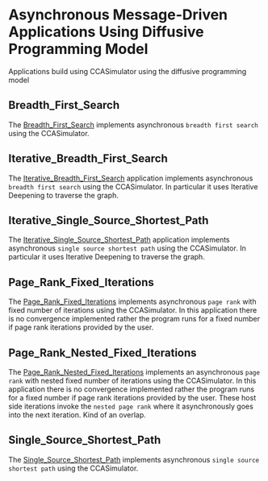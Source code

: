 # Asynchronous Message-Driven Applications Using Diffusive Programming Model
Applications build using CCASimulator using the diffusive programming model

## Breadth_First_Search
The [Breadth_First_Search](/Applications/Breadth_First_Search/) implements asynchronous `breadth first search` using the CCASimulator.
## Iterative_Breadth_First_Search
The [Iterative_Breadth_First_Search](/Applications/Iterative_Breadth_First_Search/) application implements asynchronous `breadth first search` using the CCASimulator. In particular it uses Iterative Deepening to traverse the graph.
## Iterative_Single_Source_Shortest_Path
The [Iterative_Single_Source_Shortest_Path](/Applications/Iterative_Single_Source_Shortest_Path/) application implements asynchronous `single source shortest path` using the CCASimulator. In particular it uses Iterative Deepening to traverse the graph.
## Page_Rank_Fixed_Iterations
The [Page_Rank_Fixed_Iterations](/Applications/Page_Rank_Fixed_Iterations/) implements asynchronous `page rank` with fixed number of iterations using the CCASimulator. In this application there is no convergence implemented rather the program runs for a fixed number if page rank iterations provided by the user.
## Page_Rank_Nested_Fixed_Iterations
The [Page_Rank_Nested_Fixed_Iterations](/Applications/Page_Rank_Nested_Fixed_Iterations/) implements an asynchronous `page rank` with nested fixed number of iterations using the CCASimulator. In this application there is no convergence implemented rather the program runs for a fixed number if page rank iterations provided by the user. These host side iterations invoke the `nested page rank` where it asynchronously goes into the next iteration. Kind of an overlap.
## Single_Source_Shortest_Path
The [Single_Source_Shortest_Path](/Applications/Single_Source_Shortest_Path/) implements asynchronous `single source shortest path` using the CCASimulator.